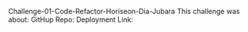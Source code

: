 Challenge-01-Code-Refactor-Horiseon-Dia-Jubara
This challenge was about:
GitHup Repo:
Deployment Link:
